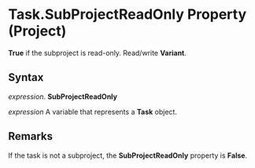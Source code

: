 
# Task.SubProjectReadOnly Property (Project)

 **True** if the subproject is read-only. Read/write **Variant**.


## Syntax

 _expression_. **SubProjectReadOnly**

 _expression_ A variable that represents a **Task** object.


## Remarks

If the task is not a subproject, the  **SubProjectReadOnly** property is **False**.


